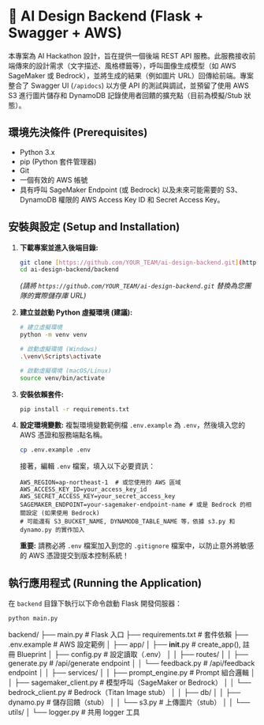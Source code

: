 # 🧠 AI Design Backend (Flask + Swagger + AWS)

本專案為 AI Hackathon 設計，旨在提供一個後端 REST API 服務。此服務接收前端傳來的設計需求（文字描述、風格標籤等），呼叫圖像生成模型（如 AWS SageMaker 或 Bedrock），並將生成的結果（例如圖片 URL）回傳給前端。專案整合了 Swagger UI (`/apidocs`) 以方便 API 的測試與調試，並預留了使用 AWS S3 進行圖片儲存和 DynamoDB 記錄使用者回饋的擴充點（目前為模擬/Stub 狀態）。

## 環境先決條件 (Prerequisites)

- Python 3.x
- pip (Python 套件管理器)
- Git
- 一個有效的 AWS 帳號
- 具有呼叫 SageMaker Endpoint (或 Bedrock) 以及未來可能需要的 S3、DynamoDB 權限的 AWS Access Key ID 和 Secret Access Key。

## 安裝與設定 (Setup and Installation)

1.  **下載專案並進入後端目錄:**

    ```bash
    git clone [https://github.com/YOUR_TEAM/ai-design-backend.git](https://github.com/YOUR_TEAM/ai-design-backend.git)
    cd ai-design-backend/backend
    ```

    _(請將 `https://github.com/YOUR_TEAM/ai-design-backend.git` 替換為您團隊的實際儲存庫 URL)_

2.  **建立並啟動 Python 虛擬環境 (建議):**

    ```bash
    # 建立虛擬環境
    python -m venv venv

    # 啟動虛擬環境 (Windows)
    .\venv\Scripts\activate

    # 啟動虛擬環境 (macOS/Linux)
    source venv/bin/activate
    ```

3.  **安裝依賴套件:**

    ```bash
    pip install -r requirements.txt
    ```

4.  **設定環境變數:**
    複製環境變數範例檔 `.env.example` 為 `.env`，然後填入您的 AWS 憑證和服務端點名稱。
    ```bash
    cp .env.example .env
    ```
    接著，編輯 `.env` 檔案，填入以下必要資訊：
    ```dotenv
    AWS_REGION=ap-northeast-1  # 或您使用的 AWS 區域
    AWS_ACCESS_KEY_ID=your_access_key_id
    AWS_SECRET_ACCESS_KEY=your_secret_access_key
    SAGEMAKER_ENDPOINT=your-sagemaker-endpoint-name # 或是 Bedrock 的相關設定 (如果使用 Bedrock)
    # 可能還有 S3_BUCKET_NAME, DYNAMODB_TABLE_NAME 等，依據 s3.py 和 dynamo.py 的實作加入
    ```
    **重要:** 請務必將 `.env` 檔案加入到您的 `.gitignore` 檔案中，以防止意外將敏感的 AWS 憑證提交到版本控制系統！

## 執行應用程式 (Running the Application)

在 `backend` 目錄下執行以下命令啟動 Flask 開發伺服器：

```bash
python main.py
```

backend/
 ├── main.py                # Flask 入口
 ├── requirements.txt       # 套件依賴
 ├── .env.example           # AWS 設定範例
 │
 ├── app/
 │   ├── __init__.py        # create_app(), 註冊 Blueprint
 │   ├── config.py          # 設定讀取（.env）
 │
 │   ├── routes/
 │   │   ├── generate.py    # /api/generate endpoint
 │   │   └── feedback.py    # /api/feedback endpoint
 │
 │   ├── services/
 │   │   ├── prompt_engine.py     # Prompt 組合邏輯
 │   │   ├── sagemaker_client.py  # 模型呼叫（SageMaker or Bedrock）
 │   │   └── bedrock_client.py    # Bedrock（Titan Image stub）
 │
 │   ├── db/
 │   │   ├── dynamo.py      # 儲存回饋（stub）
 │   │   └── s3.py          # 上傳圖片（stub）
 │
 │   └── utils/
 │       └── logger.py      # 共用 logger 工具
